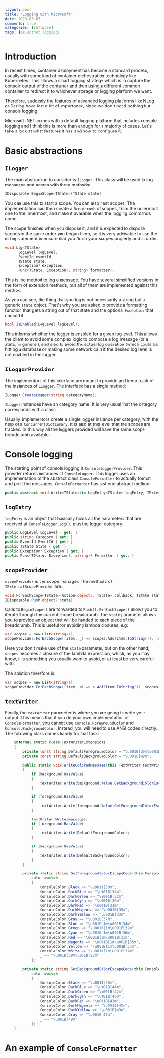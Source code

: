 ```yaml
---
layout: post
title: "Logging with Microsoft"
date: 2023-03-07
comments: true
categories: [software]
tags: [c#,dotnet,logging]
---
```

# Introduction
In recent times, container deployment has become a standard process, usually with some kind of container orchestration technology like Kubernetes. This allows a smart logging strategy which is to capture the console output of the container and then using a different common container to redirect it to whichever storage or logging platform we want.

Therefore, suddenly the features of advanced logging platforms like NLog or Serilog have lost a bit of importance, since we don't need nothing but console logging.

Microsoft .NET comes with a default logging platform that includes console logging and I think this is more than enough for a majority of cases. Let's take a look at what features it has and how to configure it.

# Basic abstractions

## `ILogger`
The main abstraction to consider is `ILogger`. This class will be used to log messages and comes with three methods:

```csharp
IDisposable BeginScope<TState>(TState state)
```
You can use this to start a scope. You can also nest scopes. The implementation can then create a `Breadcrumb` of scopes, from the outermost one to the innermost, and make it available when the logging commands come.

The scope finishes when you dispose it, and it is expected to dispose scopes in the same order you began them, so it is very advisable to use the `using` statement to ensure that you finish your scopes properly and in order.

```csharp
void Log<TState>(
      LogLevel logLevel,
      EventId eventId,
      TState state,
      Exception? exception,
      Func<TState, Exception?, string> formatter);
```
This is the method to log a message. You have several simplified versions in the form of extension methods, but all of them are implemented against this method.

As you can see, the thing that you log is not necessarily a string but a generic `state` object. That's why you are asked to provide a formatting function that gets a string out of that state and the optional `Exception` that caused it.

```csharp
bool IsEnabled(LogLevel logLevel);
```

This informs whether the logger is enabled for a given log level. This allows the client to avoid some complex logic to compose a log message (or a state, in general), and also to avoid the actual log operation (which could be hitting a database or making some network call) if the desired log level is not enabled in the logger.

## `ILoggerProvider`

The implementors of this interface are meant to provide and keep track of the instances of `ILogger`. The interface has a single method:

```csharp
ILogger CreateLogger(string categoryName);
```

`ILogger` instances have an category name. It is very usual that the category corresponds with a class.

Usually, implementors create a single logger instance per category, with the help of a `ConcurrentDictionary`. It is also at this level that the scopes are tracked. In this way all the loggers provided will have the same scope breadcrumb available.

# Console logging
The starting point of console logging is `ConsoleLoggerProvider`. This provider returns instances of `ConsoleLogger`. This logger uses an implementation of the abstract class `ConsoleFormatter` to actually format and print the messages. `ConsoleFormatter` has just one abstract method:

```csharp
public abstract void Write<TState>(in LogEntry<TState> logEntry, IExternalScopeProvider scopeProvider, TextWriter textWriter);
```

## `logEntry`
`logEntry` is an object that basically holds all the parameters that are received at `ConsoleLogger.Log()`, plus the logger category.

```csharp
public LogLevel LogLevel { get; }
public string Category { get; }
public EventId EventId { get; }
public TState State { get; }
public Exception? Exception { get; }
public Func<TState, Exception?, string>? Formatter { get; }
```

## `scopeProvider`
`scopeProvider` is the scope manager. The methods of `IExternalScopeProvider` are:

```csharp
void ForEachScope<TState>(Action<object?, TState> callback, TState state);
IDisposable Push(object? state);
```
Calls to `BeginScope()` are forwarded to `Push()`. `ForEachScope()` allows you to iterate through the current scope breadcrumb. The `state` parameter allows you to provide an object that will be handed to each piece of the breadcrumb. This is useful for avoiding lambda closures, e.g:

```csharp
var scopes = new List<string>();
scopeProvider.ForEachScope((item, _) => scopes.Add(item.ToString()), (string)null);
```
Here you don't make use of the `state` parameter, but on the other hand, `scopes` becomes a closure of the lambda expression, which, as you may know, it is something you usually want to avoid, or at least be very careful with.

The solution therefore is:
```csharp
var scopes = new List<string>();
scopeProvider.ForEachScope((item, s) => s.Add(item.ToString()), scopes);
```

## `textWriter`
Finally, the `textWriter` parameter is where you are going to write your output. This means that if you do your own implementation of `ConsoleFormatter`, you cannot use `Console.ForegroundColor` and `Console.BackgroundColor`. Instead, you will need to use ANSI codes directly. The following class comes handy for that task:

```csharp
    internal static class TextWriterExtensions
    {
        private const string DefaultForegroundColor = "\u001B[39m\u001B[22m";
        private const string DefaultBackgroundColor = "\u001B[49m";

        public static void WriteColoredMessage(this TextWriter textWriter, string message, ConsoleColor? background, ConsoleColor? foreground)
        {
            if (background.HasValue)
            {
                textWriter.Write(background.Value.GetBackgroundColorEscapeCode());
            }

            if (foreground.HasValue)
            {
                textWriter.Write(foreground.Value.GetForegroundColorEscapeCode());
            }

            textWriter.Write(message);
            if (foreground.HasValue)
            {
                textWriter.Write(DefaultForegroundColor);
            }

            if (background.HasValue)
            {
                textWriter.Write(DefaultBackgroundColor);
            }
        }

        private static string GetForegroundColorEscapeCode(this ConsoleColor color) =>
            color switch
            {
                ConsoleColor.Black => "\u001B[30m",
                ConsoleColor.DarkBlue => "\u001B[34m",
                ConsoleColor.DarkGreen => "\u001B[32m",
                ConsoleColor.DarkCyan => "\u001B[36m",
                ConsoleColor.DarkRed => "\u001B[31m",
                ConsoleColor.DarkMagenta => "\u001B[35m",
                ConsoleColor.DarkYellow => "\u001B[33m",
                ConsoleColor.Gray => "\u001B[37m",
                ConsoleColor.Blue => "\u001B[1m\u001B[34m",
                ConsoleColor.Green => "\u001B[1m\u001B[32m",
                ConsoleColor.Cyan => "\u001B[1m\u001B[36m",
                ConsoleColor.Red => "\u001B[1m\u001B[31m",
                ConsoleColor.Magenta => "\u001B[1m\u001B[35m",
                ConsoleColor.Yellow => "\u001B[1m\u001B[33m",
                ConsoleColor.White => "\u001B[1m\u001B[37m",
                _ => "\u001B[39m\u001B[22m"
            };

        private static string GetBackgroundColorEscapeCode(this ConsoleColor color) =>
            color switch
            {
                ConsoleColor.Black => "\u001B[40m",
                ConsoleColor.DarkBlue => "\u001B[44m",
                ConsoleColor.DarkGreen => "\u001B[42m",
                ConsoleColor.DarkCyan => "\u001B[46m",
                ConsoleColor.DarkRed => "\u001B[41m",
                ConsoleColor.DarkMagenta => "\u001B[45m",
                ConsoleColor.DarkYellow => "\u001B[43m",
                ConsoleColor.Gray => "\u001B[47m",
                _ => "\u001B[49m"
            };
    }
```

# An example of `ConsoleFormatter`

